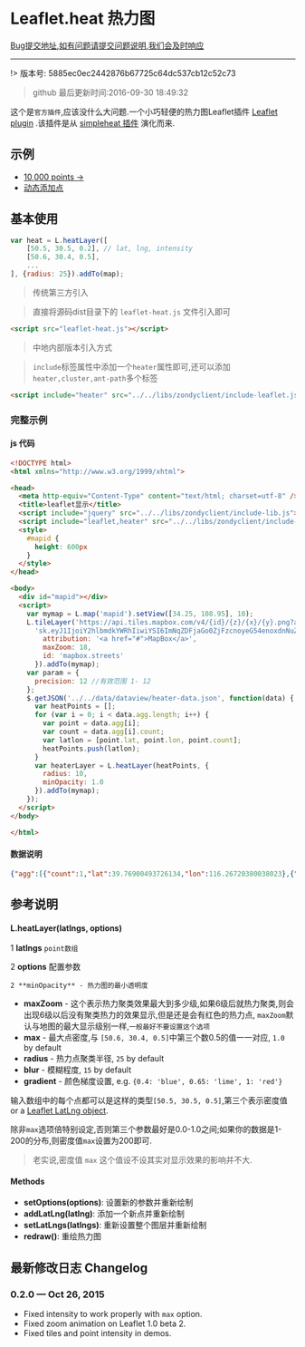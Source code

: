 # Leaflet.heat 热力图
[Bug提交地址,如有问题请提交问题说明,我们会及时响应](https://github.com/ParnDeedlit/WebClient-Leaflet/issues)

---
!> 版本号: 5885ec0ec2442876b67725c64dc537cb12c52c73

> github 最后更新时间:2016-09-30 18:49:32

这个是`官方插件`,应该没什么大问题.一个小巧轻便的热力图Leaflet插件 [Leaflet plugin](http://leafletjs.com) .该插件是从 [simpleheat 插件](https://github.com/mourner/simpleheat) 演化而来.

## 示例

- [10,000 points &rarr;](http://leaflet.github.io/Leaflet.heat/demo)
- [动态添加点](http://leaflet.github.io/Leaflet.heat/demo/draw.html)


## 基本使用

```js
var heat = L.heatLayer([
	[50.5, 30.5, 0.2], // lat, lng, intensity
	[50.6, 30.4, 0.5],
	...
], {radius: 25}).addTo(map);
```

> 传统第三方引入

> 直接将源码dist目录下的 `leaflet-heat.js` 文件引入即可

```html
<script src="leaflet-heat.js"></script>
```

> 中地内部版本引入方式

> `include`标签属性中添加一个`heater`属性即可,还可以添加`heater,cluster,ant-path`多个标签

```html
<script include="heater" src="../../libs/zondyclient/include-leaflet.js"></script>
```

### 完整示例
#### js 代码
``` html
<!DOCTYPE html>
<html xmlns="http://www.w3.org/1999/xhtml">

<head>
  <meta http-equiv="Content-Type" content="text/html; charset=utf-8" />
  <title>leaflet显示</title>
  <script include="jquery" src="../../libs/zondyclient/include-lib.js"></script>
  <script include="leaflet,heater" src="../../libs/zondyclient/include-leaflet.js"></script>
  <style>
    #mapid {
      height: 600px
    }
  </style>
</head>

<body>
  <div id="mapid"></div>
  <script>
    var mymap = L.map('mapid').setView([34.25, 108.95], 10);
    L.tileLayer('https://api.tiles.mapbox.com/v4/{id}/{z}/{x}/{y}.png?access_token=' +
      'sk.eyJ1IjoiY2hlbmdkYWRhIiwiYSI6ImNqZDFjaGo0ZjFzcnoyeG54enoxdnNuZHUifQ.hTWXXBUQ0wdGeuDF3GWeUw', {
        attribution: '<a href="#">MapBox</a>',
        maxZoom: 18,
        id: 'mapbox.streets'
      }).addTo(mymap);
    var param = {
      precision: 12 //有效范围 1- 12
    };
    $.getJSON('../../data/dataview/heater-data.json', function(data) {
      var heatPoints = [];
      for (var i = 0; i < data.agg.length; i++) {
        var point = data.agg[i];
        var count = data.agg[i].count;
        var latlon = [point.lat, point.lon, point.count];
        heatPoints.push(latlon);
      }
      var heaterLayer = L.heatLayer(heatPoints, {
        radius: 10,
        minOpacity: 1.0
      }).addTo(mymap);
    });
  </script>
</body>

</html>
```

#### 数据说明
~~~ json
{"agg":[{"count":1,"lat":39.76900493726134,"lon":116.26720380038023},{"count":1,"lat":37.46901288628578,"lon":120.39447974413633},{"count":1,"lat":35.52809486165643,"lon":117.61087987571955},{"count":1,"lat":34.71326993778348,"lon":113.95750969648361},{"count":1,"lat":34.099193941801786,"lon":114.12192977964878},{"count":1,"lat":34.17148584499955,"lon":112.84415390342474},{"count":1,"lat":33.94231991842389,"lon":112.86824986338615},{"count":1,"lat":29.822511915117502,"lon":121.50082994252443},{"count":1,"lat":33.15971989184618,"lon":114.73482493311167},{"count":1,"lat":33.66343690082431,"lon":113.43467976897955},{"count":1,"lat":23.284247908741236,"lon":114.46811981499195}]}
~~~

## 参考说明

#### L.heatLayer(latlngs, options)

1 **latlngs** `point数组`

2 **options** 配置参数

	2 **minOpacity** - 热力图的最小透明度
  - **maxZoom** - 这个表示热力聚类效果最大到多少级,如果6级后就热力聚类,则会出现6级以后没有聚类热力的效果显示,但是还是会有红色的热力点, `maxZoom`默认与地图的最大显示级别一样,`一般最好不要设置这个选项`
  - **max** - 最大点密度,与	`[50.6, 30.4, 0.5]`中第三个数0.5的值一一对应, `1.0` by default
  - **radius** - 热力点聚类半径, `25` by default
  - **blur** - 模糊程度, `15` by default
  - **gradient** - 颜色梯度设置, e.g. `{0.4: 'blue', 0.65: 'lime', 1: 'red'}`

输入数组中的每个点都可以是这样的类型`[50.5, 30.5, 0.5]`,第三个表示密度值
or a [Leaflet LatLng object](http://leafletjs.com/reference.html#latlng).

除非`max`选项倍特别设定,否则第三个参数最好是0.0-1.0之间;如果你的数据是1-200的分布,则密度值`max`设置为200即可.

> 老实说,密度值 `max` 这个值设不设其实对显示效果的影响并不大.


#### Methods

- **setOptions(options)**: 设置新的参数并重新绘制
- **addLatLng(latlng)**: 添加一个新点并重新绘制
- **setLatLngs(latlngs)**: 重新设置整个图层并重新绘制
- **redraw()**: 重绘热力图

## 最新修改日志 Changelog

### 0.2.0 &mdash; Oct 26, 2015

- Fixed intensity to work properly with `max` option.
- Fixed zoom animation on Leaflet 1.0 beta 2.
- Fixed tiles and point intensity in demos.
